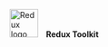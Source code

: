 <span style="display: inline-flex; align-items: center;"><img src="https://redux-toolkit.js.org/img/redux.svg" alt="Redux logo" width="50" style="margin: 0 10px;"></span> <b class="term">Redux Toolkit</b>

